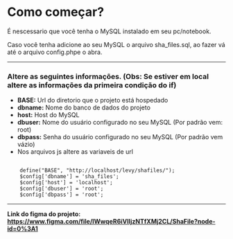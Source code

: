<h1>Como começar?</h1>

<p>É nescessario que você tenha o MySQL instalado em seu pc/notebook.</p>

<p>Caso você tenha adicione ao seu MySQL o arquivo sha_files.sql, ao fazer vá até o arquivo config.phpe o abra.</p>

<hr/>

<h3>Altere as seguintes informações. (Obs: Se estiver em local altere as informações da primeira condição do if)</h3>

<ul>
    <li><strong>BASE:</strong> Url do diretorio que o projeto está hospedado</li>
    <li><strong>dbname:</strong> Nome do banco de dados do projeto</li>
    <li><strong>host:</strong> Host do MySQL</li>
    <li><strong>dbuser:</strong> Nome do usuário configurado no seu MySQL (Por padrão vem: root)</li>
    <li><strong>dbpass:</strong> Senha do usuário configurado no seu MySQL (Por padrão vem vázio)</li>
    <li>Nos arquivos js altere as variaveis de url</li>
</ul>

<code>
    define("BASE", "http://localhost/levy/shafiles/");
	$config['dbname'] = 'sha_files';
	$config['host'] = 'localhost';
	$config['dbuser'] = 'root';
	$config['dbpass'] = 'root';
</code>

<hr/>

<strong>Link do figma do projeto: <a href="https://www.figma.com/file/IWwqeR6iVlIjzNTfXMj2CL/ShaFile?node-id=0%3A1" target="_blank">https://www.figma.com/file/IWwqeR6iVlIjzNTfXMj2CL/ShaFile?node-id=0%3A1</a></strong>